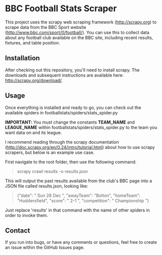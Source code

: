 # BBC Football Stats Scraper

This project uses the scrapy web scraping framework (http://scrapy.org) to scrape data from the BBC Sport website (http://www.bbc.com/sport/0/football/).
You can use this to collect data about any football club available on the BBC site, including recent results, fixtures, and table position.

## Installation

After checking out this repository, you'll need to install scrapy. The downloads and subsequent instructions are available here: http://scrapy.org/download/. 

## Usage

Once everything is installed and ready to go, you can check out the available spiders in footballstats/spiders/stats_spider.py

**IMPORTANT:** You must change the constants **TEAM\_NAME** and **LEAGUE\_NAME** within footballstats/spiders/stats_spider.py to the team you want data on and its league.

I recommend reading through the scrapy documentation (http://doc.scrapy.org/en/0.24/intro/tutorial.html) about how to use scrapy scrapers, but below is an example use case.

First navigate to the root folder, then use the following command:
> scrapy crawl results -o results.json

This will output the past results available from the club's BBC page into a JSON file called results.json, looking like:
> {"date": " Sun 28 Dec ", "awayTeam": "Bolton", "homeTeam": "Huddersfield", "score": " 2-1 ", "competition": " Championship  "} 

Just replace 'results' in that command with the name of other spiders in order to invoke them.

## Contact

If you run into bugs, or have any comments or questions, feel free to create an issue within the GitHub Issues page. 
